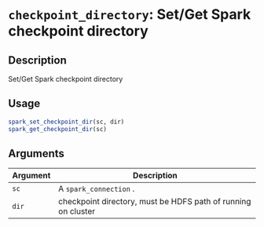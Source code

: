 # `checkpoint_directory`: Set/Get Spark checkpoint directory

## Description


 Set/Get Spark checkpoint directory


## Usage

```r
spark_set_checkpoint_dir(sc, dir)
spark_get_checkpoint_dir(sc)
```


## Arguments

Argument      |Description
------------- |----------------
```sc```     |     A `spark_connection` .
```dir```     |     checkpoint directory, must be HDFS path of running on cluster

